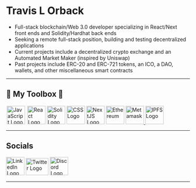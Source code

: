 # Travis L Orback

- Full-stack blockchain/Web 3.0 developer specializing in React/Next front ends and Solidity/Hardhat back ends
- Seeking a remote full-stack position, building and testing decentralized applications
- Current projects include a decentralized crypto exchange and an Automated Market Maker (inspired by Uniswap)
- Past projects include ERC-20 and ERC-721 tokens, an ICO, a DAO, wallets, and other miscellaneous smart contracts

---

## 🧰 My Toolbox 🧰

<a href="https://www.javascript.com/"><img src="https://cdn.worldvectorlogo.com/logos/logo-javascript.svg" alt="JavaScript Logo" width="50" height="50" style="padding: 2px" /></a> <a href="https://reactjs.org/"><img src="https://cdn.worldvectorlogo.com/logos/react-1.svg" alt="React Logo" width="50" height="50" /></a> <a href="https://docs.soliditylang.org/en/v0.8.17/"><img src="https://cdn.worldvectorlogo.com/logos/solidity.svg" alt="Solidity Logo" width="50" height="50"/></a> <a href="https://www.w3.org/TR/CSS/#css"><img src="https://cdn.worldvectorlogo.com/logos/css-3.svg" alt="CSS Logo" width="50" height="50"/></a> <a href="https://nextjs.org/"><img src="https://www.svgrepo.com/show/354113/nextjs-icon.svg" alt="NextJS Logo" width="50" height="50" /></a> <a href="https://ethereum.org/en/"><img src="https://cdn.worldvectorlogo.com/logos/ethereum-eth.svg" alt="Ethereum" width="50" height="50"/></a> <a href="https://metamask.io/"><img src="https://github.com/MetaMask/brand-resources/raw/master/SVG/metamask-fox.svg" alt="Metamask" widt="50" height="50"/> <a href="https://ipfs.tech/"><img src="https://docs.ipfs.tech/images/ipfs-logo.svg" alt="IPFS Logo" width="50" height="50" /></a>

---

## Socials

<a href="https://www.linkedin.com/in/travislorback/" target="_blank" rel="noreferrer"><img src="https://cdn.worldvectorlogo.com/logos/linkedin-icon-2.svg" alt="LinkedIn Logo" width="50" height="50" /></a> <a href="https://twitter.com/tlorback" target="_blank" rel="noreferrer"><img src="https://upload.wikimedia.org/wikipedia/sco/thumb/9/9f/Twitter_bird_logo_2012.svg/172px-Twitter_bird_logo_2012.svg.png?20141014130605" alt="Twitter Logo" width="62" height="47" /></a> <a href="https://www.discordapp.com/users/652256581915902002" target="_blank" rel="noreferrer"><img src="https://assets-global.website-files.com/6257adef93867e50d84d30e2/636e0a69f118df70ad7828d4_icon_clyde_blurple_RGB.svg" alt="Discord Logo" width="50" height="50" /></a>

---


<!--
**WYTANA/WYTANA** is a ✨ _special_ ✨ repository because its `README.md` (this file) appears on your GitHub profile.

Here are some ideas to get you started:

- 🔭 I’m currently working on ...
- 🌱 I’m currently learning ...
- 👯 I’m looking to collaborate on ...
- 🤔 I’m looking for help with ...
- 💬 Ask me about ...
- 📫 How to reach me: ...
- 😄 Pronouns: ...
- ⚡ Fun fact: ...
-->
